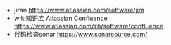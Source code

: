 * jiran https://www.atlassian.com/software/jira
* wiki知识库 Atlassian Confluence https://www.atlassian.com/zh/software/confluence
* 代码检查sonar https://www.sonarsource.com/
